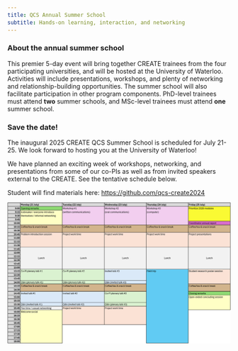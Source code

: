 ```yaml
---
title: QCS Annual Summer School
subtitle: Hands-on learning, interaction, and networking
---
```


### About the annual summer school

This premier 5-day event will bring together CREATE trainees from the four
participating universities, and will be hosted at the University of Waterloo. Activities will include
presentations, workshops, and plenty of networking and relationship-building opportunities. The
summer school will also facilitate participation in other program components. PhD-level trainees
must attend **two** summer schools, and MSc-level trainees must attend **one** summer school.

### Save the date!
The inaugural 2025 CREATE QCS Summer School is scheduled for July 21-25. We look forward to hosting you 
at the University of Waterloo!

We have planned an exciting week of workshops, networking, and presentations from some of our co-PIs as
well as from invited speakers external to the CREATE. See the tentative schedule below.

Student will find materials here:
https://github.com/qcs-create2024

![The tentative schedule is now live, check ot out here!](/assets/img/summer_school_schedule2025.png)
